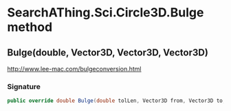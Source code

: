 # SearchAThing.Sci.Circle3D.Bulge method
## Bulge(double, Vector3D, Vector3D, Vector3D)
http://www.lee-mac.com/bulgeconversion.html

### Signature
```csharp
public override double Bulge(double tolLen, Vector3D from, Vector3D to, Vector3D N)
```
